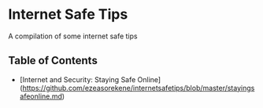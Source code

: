 # Internet Safe Tips
A compilation of some internet safe tips

## Table of Contents
- [Internet and Security: Staying Safe Online] (https://github.com/ezeasorekene/internetsafetips/blob/master/stayingsafeonline.md)
